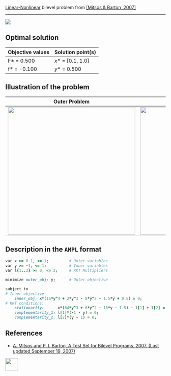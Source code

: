 [Linear-Nonlinear](/BASBLib/LP-NLP-problems) bilevel problem from [\[Mitsos & Barton, 2007\]][Mitsos & Barton, 2007]

---

![](https://github.com/basblsolver/BASBLib/wiki/images/mb_2007_10_eq.jpg)

## Optimal solution

Objective values   | Solution point(s) |
------------------ | ----------------- |
F* = 0.500         | _x_* = [0.1, 1.0] |
f* = -0.100        | _y_* = 0.500      |

## Illustration of the problem

Outer Problem    | Inner Problem    |
---------------- | ---------------- |
<img src="https://github.com/basblsolver/BASBLib/wiki/images/mb_2007_10_outer.jpg" width="400"> | <img src="https://github.com/basblsolver/BASBLib/wiki/images/mb_2007_10_inner.jpg" width="400"> |

## Description in the `AMPL` format

```ruby
var x >= 0.1, <= 1;         # Outer variables
var y >= -1, <= 1;          # Inner variables
var l{1..2} >= 0, <= 2;     # KKT Multipliers

minimize outer_obj: y;      # Outer objective

subject to
# Inner objective:
    inner_obj: x*(16*y^4 + 2*y^3 - 8*y^2 - 1.5*y + 0.5) = 0;
# KKT conditions:
    stationarity:      x*(64*y^3 + 6*y^2 - 16*y - 1.5) - l[1] + l[2] = 0;
    complementarity_1: l[1]*(-1 - y) = 0;
    complementarity_2: l[2]*(y - 1) = 0;
```

##  References

 - [A. Mitsos and P. I. Barton, A Test Set for Bilevel Programs, 2007. (Last updated September 19, 2007)](https://www.researchgate.net/publication/228455291_A_test_set_for_bilevel_programs)

[<img src="http://www.interupgrade.com/images/pfeil-backbutton.png" width="40" height="40">](/BASBLib/LP-NLP-problems "Back to summary of LP-NLP bilevel problems")

[Mitsos & Barton, 2007]: https://www.researchgate.net/publication/228455291_A_test_set_for_bilevel_programs
